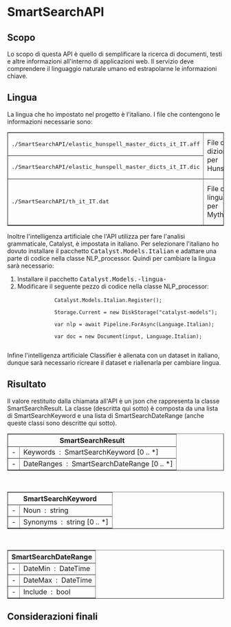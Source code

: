 <link href="readme_style.css" rel="stylesheet">

# SmartSearchAPI
## Scopo
Lo scopo di questa API è quello di semplificare la ricerca di documenti, testi e altre informazioni all'interno di applicazioni web. Il servizio deve comprendere il linguaggio naturale umano ed estrapolarne le informazioni chiave.

## Lingua
La lingua che ho impostato nel progetto è l'italiano. I file che contengono le informazioni necessarie sono:
<table border="solid">
    <tr>
        <td><kbd>./SmartSearchAPI/elastic_hunspell_master_dicts_it_IT.aff</kbd></td>
        <td rowspan="3">File di dizionario per Hunspell</td>
        <td rowspan="3">Scarica i file <a href="https://github.com/wooorm/dictionaries/">qui</a> oppure <a href="https://github.com/elastic/hunspell/">qui</a></td>
    </tr>
    <tr></tr>
    <tr>
        <td><kbd>./SmartSearchAPI/elastic_hunspell_master_dicts_it_IT.dic</kbd></td>
    </tr>
    <tr></tr>
    <tr>
        <td><kbd>./SmartSearchAPI/th_it_IT.dat</kbd></td>
        <td>File di lingua per Mythes</td>
        <td>Scarica i file <a href="https://extensions.openoffice.org/en/search?f%5B0%5D=field_project_tags%3A157">qui</a> oppure <a href="https://wiki.openoffice.org/wiki/Dictionaries">qui</a></td>
    </tr>
</table>

Inoltre l'intelligenza artificiale che l'API utilizza per fare l'analisi grammaticale, Catalyst, è impostata in italiano. Per selezionare l'italiano ho dovuto installare il pacchetto <kbd>Catalyst.Models.Italian</kbd> e adattare una parte di codice nella classe NLP_processor. Quindi per cambiare la lingua sarà necessario:
<ol>
    <li>Installare il pacchetto <kbd>Catalyst.Models.-lingua-</kbd></li>
    <li>Modificare il seguente pezzo di codice nella classe NLP_processor:<br>
        <code>
            Catalyst.Models.Italian.Register();<br>
            Storage.Current = new DiskStorage("catalyst-models");<br>
            var nlp = await Pipeline.ForAsync(Language.Italian);<br>
            var doc = new Document(input, Language.Italian); 
        </code>
    </li>
</ol>

Infine l'intelligenza artificiale Classifier è allenata con un dataset in italiano, dunque sarà necessario ricreare il dataset e riallenarla per cambiare lingua.

## Risultato
Il valore restituito dalla chiamata all'API è un json che rappresenta la classe SmartSearchResult. La classe (descritta qui sotto) è composta da una lista di SmartSearchKeyword e una lista di SmartSearchDateRange (anche queste classi sono descritte qui sotto).
<table border="solid" width="340px">
    <tr><th colspan="2"><center>SmartSearchResult</center></th></tr>
    <tr></tr>
    <tr>
        <td class="row_p">-</td>
        <td class="row_t">Keywords&nbsp;&nbsp;:&nbsp;&nbsp;SmartSearchKeyword [0 .. *]</td>
    </tr>
    <tr></tr>
    <tr>
        <td class="row_p">-</td>
        <td class="row_t">DateRanges&nbsp;&nbsp;:&nbsp;&nbsp;SmartSearchDateRange [0 .. *]</td>
    </tr>
</table>
&nbsp;
<table border="solid" width="340px">
    <tr><th colspan="2"><center>SmartSearchKeyword</center></th></tr>
    <tr></tr>
    <tr>
        <td class="row_p">-</td>
        <td class="row_t">Noun&nbsp;&nbsp;:&nbsp;&nbsp;string</td>
    </tr>
    <tr></tr>
    <tr>
        <td class="row_p">-</td>
        <td class="row_t">Synonyms&nbsp;&nbsp;:&nbsp;&nbsp;string [0 .. *]</td>
    </tr>
</table>
&nbsp;
<table border="solid" width="340px">
    <tr><th colspan="2"><center>SmartSearchDateRange</center></th></tr>
    <tr></tr>
    <tr>
        <td class="row_p">-</td>
        <td class="row_t">DateMin&nbsp;&nbsp;:&nbsp;&nbsp;DateTime</td>
    </tr>
    <tr></tr>
    <tr>
        <td class="row_p">-</td>
        <td class="row_t">DateMax&nbsp;&nbsp;:&nbsp;&nbsp;DateTime</td>
    </tr>
    <tr></tr>
    <tr>
        <td class="row_p">-</td>
        <td class="row_t">Include&nbsp;&nbsp;:&nbsp;&nbsp;bool</td>
    </tr>
</table>

## Considerazioni finali